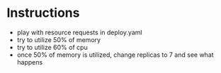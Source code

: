 # Instructions

- play with resource requests in deploy.yaml
- try to utilize 50% of memory
- try to utilize 60% of cpu
- once 50% of memory is utilized, change replicas to 7 and see what happens